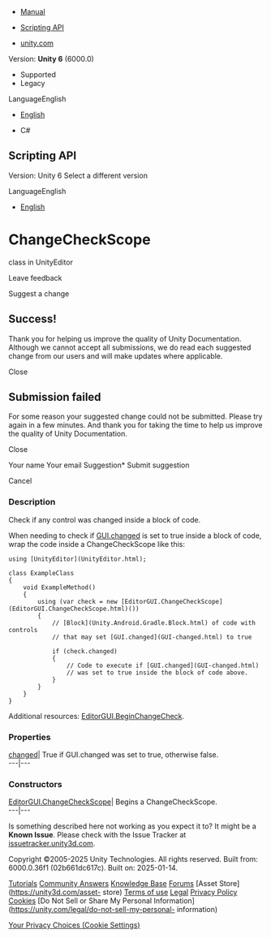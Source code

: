 [ ]()

  * [Manual](../Manual/index.html)
  * [Scripting API](../ScriptReference/index.html)

  * [unity.com](https://unity.com/)

Version: **Unity 6** (6000.0)

  * Supported
  * Legacy

LanguageEnglish

  * [English]()

  * C#

[ ](https://docs.unity3d.com)

## Scripting API

Version: Unity 6 Select a different version

LanguageEnglish

  * [English]()

# ChangeCheckScope

class in UnityEditor

Leave feedback

Suggest a change

## Success!

Thank you for helping us improve the quality of Unity Documentation. Although
we cannot accept all submissions, we do read each suggested change from our
users and will make updates where applicable.

Close

## Submission failed

For some reason your suggested change could not be submitted. Please <a>try
again</a> in a few minutes. And thank you for taking the time to help us
improve the quality of Unity Documentation.

Close

Your name Your email Suggestion* Submit suggestion

Cancel

[ ]()

### Description

Check if any control was changed inside a block of code.

When needing to check if [GUI.changed](GUI-changed.html) is set to true inside
a block of code, wrap the code inside a ChangeCheckScope like this:

    
    
    using [UnityEditor](UnityEditor.html);  
      
    class ExampleClass
    {
        void ExampleMethod()
        {
            using (var check = new [EditorGUI.ChangeCheckScope](EditorGUI.ChangeCheckScope.html)())
            {
                // [Block](Unity.Android.Gradle.Block.html) of code with controls
                // that may set [GUI.changed](GUI-changed.html) to true  
      
                if (check.changed)
                {
                    // Code to execute if [GUI.changed](GUI-changed.html)
                    // was set to true inside the block of code above.
                }
            }
        }
    }
    

Additional resources:
[EditorGUI.BeginChangeCheck](EditorGUI.BeginChangeCheck.html).

### Properties

[changed](EditorGUI.ChangeCheckScope-changed.html)| True if GUI.changed was
set to true, otherwise false.  
---|---  
  
### Constructors

[EditorGUI.ChangeCheckScope](EditorGUI.ChangeCheckScope-ctor.html)| Begins a
ChangeCheckScope.  
---|---  
  
Is something described here not working as you expect it to? It might be a
**Known Issue**. Please check with the Issue Tracker at
[issuetracker.unity3d.com](https://issuetracker.unity3d.com).

Copyright ©2005-2025 Unity Technologies. All rights reserved. Built from:
6000.0.36f1 (02b661dc617c). Built on: 2025-01-14.

[Tutorials](https://unity3d.com/learn) [Community
Answers](https://answers.unity3d.com) [Knowledge
Base](https://support.unity3d.com/hc/en-us)
[Forums](https://forum.unity3d.com) [Asset Store](https://unity3d.com/asset-
store) [Terms of use](https://docs.unity3d.com/Manual/TermsOfUse.html)
[Legal](https://unity.com/legal) [Privacy
Policy](https://unity.com/legal/privacy-policy)
[Cookies](https://unity.com/legal/cookie-policy) [Do Not Sell or Share My
Personal Information](https://unity.com/legal/do-not-sell-my-personal-
information)

[Your Privacy Choices (Cookie Settings)](javascript:void\(0\);)

